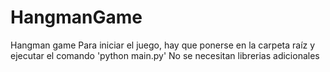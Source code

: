 # HangmanGame
Hangman game
Para iniciar el juego, hay que ponerse en la carpeta raíz y ejecutar el comando 'python main.py'
No se necesitan librerias adicionales